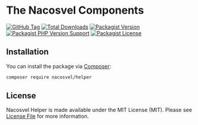 # The Nacosvel Components

[![GitHub Tag](https://img.shields.io/github/v/tag/nacosvel/helper)](https://github.com/nacosvel/helper/tags)
[![Total Downloads](https://img.shields.io/packagist/dt/nacosvel/helper?style=flat-square)](https://packagist.org/packages/nacosvel/helper)
[![Packagist Version](https://img.shields.io/packagist/v/nacosvel/helper)](https://packagist.org/packages/nacosvel/helper)
[![Packagist PHP Version Support](https://img.shields.io/packagist/php-v/nacosvel/helper)](https://github.com/nacosvel/helper)
[![Packagist License](https://img.shields.io/github/license/nacosvel/helper)](https://github.com/nacosvel/helper)

## Installation

You can install the package via [Composer](https://getcomposer.org/):

```bash
composer require nacosvel/helper
```

## License

Nacosvel Helper is made available under the MIT License (MIT). Please see [License File](LICENSE) for more information.
